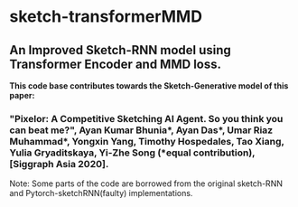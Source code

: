 # sketch-transformerMMD
## An Improved Sketch-RNN model using Transformer Encoder and MMD loss.  

__This code base contributes towards the Sketch-Generative model of this paper:__ 

### "Pixelor: A Competitive Sketching AI Agent. So you think you can beat me?", Ayan Kumar Bhunia*, Ayan Das*, Umar Riaz Muhammad*, Yongxin Yang, Timothy Hospedales, Tao Xiang, Yulia Gryaditskaya, Yi-Zhe Song (*equal contribution), [Siggraph Asia 2020].



Note: Some parts of the code are borrowed from the original sketch-RNN and Pytorch-sketchRNN(faulty) implementations. 


